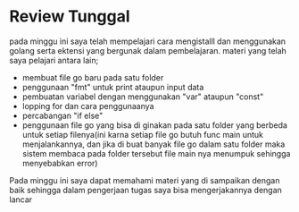 # Review Tunggal

pada minggu ini saya telah mempelajari cara mengistalll dan menggunakan golang serta ektensi yang bergunak dalam pembelajaran. materi yang telah saya pelajari antara lain;

- membuat file go baru pada satu folder
- penggunaan "fmt" untuk print ataupun input data
- pembuatan variabel dengan menggunakan "var" ataupun "const"
- lopping for dan cara penggunaanya
- percabangan "if else"
- penggunaan file go yang bisa di ginakan pada satu folder yang berbeda untuk setiap filenya(ini karna setiap file go butuh func main untuk menjalankannya, dan jika di buat banyak file go dalam satu folder maka sistem membaca pada folder tersebut file main nya menumpuk sehingga menyebabkan error)

Pada minggu ini saya dapat memahami materi yang di sampaikan dengan baik sehingga dalam pengerjaan tugas saya bisa mengerjakannya dengan lancar

